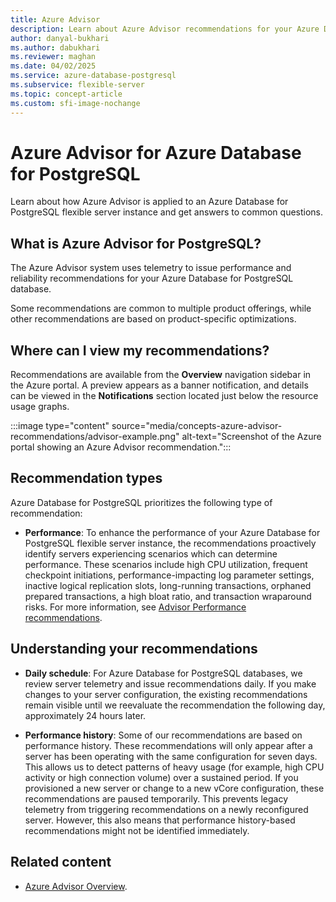 ```yaml
---
title: Azure Advisor
description: Learn about Azure Advisor recommendations for your Azure Database for PostgreSQL flexible server instance.
author: danyal-bukhari
ms.author: dabukhari
ms.reviewer: maghan
ms.date: 04/02/2025
ms.service: azure-database-postgresql
ms.subservice: flexible-server
ms.topic: concept-article
ms.custom: sfi-image-nochange
---
```


# Azure Advisor for Azure Database for PostgreSQL

Learn about how Azure Advisor is applied to an Azure Database for PostgreSQL flexible server instance and get answers to common questions.

## What is Azure Advisor for PostgreSQL?

The Azure Advisor system uses telemetry to issue performance and reliability recommendations for your Azure Database for PostgreSQL database. 

Some recommendations are common to multiple product offerings, while other recommendations are based on product-specific optimizations.

## Where can I view my recommendations?

Recommendations are available from the **Overview** navigation sidebar in the Azure portal. A preview appears as a banner notification, and details can be viewed in the **Notifications** section located just below the resource usage graphs.

:::image type="content" source="media/concepts-azure-advisor-recommendations/advisor-example.png" alt-text="Screenshot of the Azure portal showing an Azure Advisor recommendation.":::

## Recommendation types

Azure Database for PostgreSQL prioritizes the following type of recommendation:

- **Performance**: To enhance the performance of your Azure Database for PostgreSQL flexible server instance, the recommendations proactively identify servers experiencing scenarios which can determine performance. These scenarios include high CPU utilization, frequent checkpoint initiations, performance-impacting log parameter settings, inactive logical replication slots, long-running transactions, orphaned prepared transactions, a high bloat ratio, and transaction wraparound risks. For more information, see [Advisor Performance recommendations](/azure/advisor/advisor-performance-recommendations).

## Understanding your recommendations

- **Daily schedule**: For Azure Database for PostgreSQL databases, we review server telemetry and issue recommendations daily. If you make changes to your server configuration, the existing recommendations remain visible until we reevaluate the recommendation the following day, approximately 24 hours later.

- **Performance history**: Some of our recommendations are based on performance history. These recommendations will only appear after a server has been operating with the same configuration for seven days. This allows us to detect patterns of heavy usage (for example, high CPU activity or high connection volume) over a sustained period. If you provisioned a new server or change to a new vCore configuration, these recommendations are paused temporarily. This prevents legacy telemetry from triggering recommendations on a newly reconfigured server. However, this also means that performance history-based recommendations might not be identified immediately.

## Related content

- [Azure Advisor Overview](/azure/advisor/advisor-overview).
